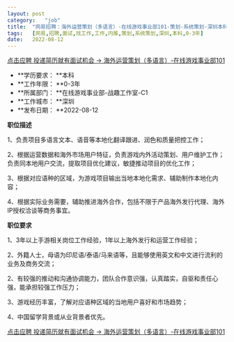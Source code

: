 ```yaml
---
layout:	post
category:	"job"
title:	"网易招聘：海外运营策划（多语言）-在线游戏事业部101-策划-系统策划-深圳本科0-3年"
tags:	[网易,招聘,面试,找工作,工作,内推,策划,系统策划,深圳,本科,0-3年]
date:	2022-08-12
---
```


[点击应聘 投递简历就有面试机会 ->  海外运营策划（多语言）-在线游戏事业部101](http://mobile.bole.netease.com/bole/boleDetail?id=40622&employeeId=346f03c3cda5f04c&key=all)



- **学历要求： **本科
- **工作年限： **0-3年
- **所属部门： **在线游戏事业部-战趣工作室-C1
- **工作城市： **深圳
- **发布日期： **2022-08-12



**职位描述**

1、负责项目多语言文本、语音等本地化翻译跟进、润色和质量把控工作；

2、根据运营数据和海外市场用户特征，负责游戏内外活动策划、用户维护工作；负责同本地用户交流，提取项目优化建议，敏捷推动项目的优化工作；

3、根据对应语种的区域，为游戏项目输出当地本地化需求、辅助制作本地化内容；

4、根据实际业务需要，辅助推进海外合作，包括不限于产品海外发行代理、海外IP授权洽谈等商务事宜。



**职位要求**

1、3年以上手游相关岗位工作经验，1年以上海外发行和运营工作经验；

2、外籍人士，母语为印尼语/泰语/马来语等，且能够使用英文和中文进行流利的业务及商务交流；

2、有较强的推动和沟通协调能力，团队合作意识强，认真踏实，自驱和责任心强，能承担较强工作压力；

3、游戏经历丰富，了解对应语种区域的当地用户喜好和市场趋势；

4、中国留学背景或从业背景者优先。



[点击应聘 投递简历就有面试机会 ->  海外运营策划（多语言）-在线游戏事业部101](http://mobile.bole.netease.com/bole/boleDetail?id=40622&employeeId=346f03c3cda5f04c&key=all)